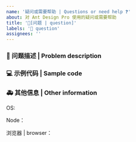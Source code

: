 ```yaml
---
name: '疑问或需要帮助 | Questions or need help ❓'
about: 对 Ant Design Pro 使用的疑问或需要帮助
title: '🧐[问题 | question]'
labels: '🧐 question'
assignees: ''
---
```


### 🧐 问题描述 | Problem description

<!--
详细地描述问题，让大家都能理解
Describe the problem in detail so that everyone can understand it
-->

### 💻 示例代码 | Sample code

<!--
一个最小可重现的代码，让开发者可以快速的定位问题
A minimal reproducible code that allows developers to quickly locate problems
-->

### 🚑 其他信息 | Other information

<!--
如截图等其他信息可以贴在这里
Other information such as screenshots can be posted here
-->

OS:

Node：

浏览器 | browser：
